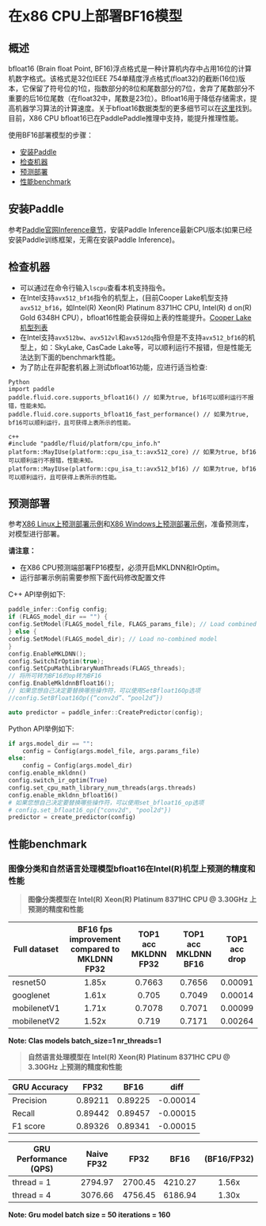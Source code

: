 # 在x86 CPU上部署BF16模型

## 概述

bfloat16 (Brain float Point, BF16)浮点格式是一种计算机内存中占用16位的计算机数字格式。该格式是32位IEEE 754单精度浮点格式(float32)的截断(16位)版本，它保留了符号位的1位，指数部分的8位和尾数部分的7位，舍弃了尾数部分不重要的后16位尾数（在float32中，尾数是23位）。Bfloat16用于降低存储需求，提高机器学习算法的计算速度。关于bfloat16数据类型的更多细节可以在[这里](https://software.intel.com/sites/default/files/managed/40/8b/bf16-hardware-numerics-definition-white-paper.pdf)找到。目前，X86 CPU bfloat16已在PaddlePaddle推理中支持，能提升推理性能。

使用BF16部署模型的步骤：
  - [安装Paddle](#安装paddle)
  - [检查机器](#检查机器)
  - [预测部署](#预测部署)
  - [性能benchmark](#性能benchmark)

## 安装Paddle

参考[Paddle官网Inference章节](https://www.paddlepaddle.org.cn/inference/product_introduction/inference_intro.html)，安装Paddle Inference最新CPU版本(如果已经安装Paddle训练框架，无需在安装Paddle Inference)。

## 检查机器

* 可以通过在命令行输入`lscpu`查看本机支持指令。
* 在Intel支持`avx512_bf16`指令的机型上，(目前Cooper Lake机型支持`avx512_bf16`，如Intel(R) Xeon(R) Platinum 8371HC CPU, Intel(R) d on(R) Gold 6348H CPU），bfloat16性能会获得如上表的性能提升。[Cooper Lake机型列表](https://ark.intel.com/content/www/us/en/ark/products/codename/189143/products-formerly-cooper-lake.html?wapkw=cooper%20lake)
* 在Intel支持`avx512bw`、`avx512vl`和`avx512dq`指令但是不支持`avx512_bf16`的机型上，如：SkyLake, CasCade Lake等，可以顺利运行不报错，但是性能无法达到下面的benchmark性能。
* 为了防止在非配套机器上测试bfloat16功能，应进行适当检查:
```
Python
import paddle
paddle.fluid.core.supports_bfloat16() // 如果为true, bf16可以顺利运行不报错，性能未知。
paddle.fluid.core.supports_bfloat16_fast_performance() // 如果为true, bf16可以顺利运行，且可获得上表所示的性能。

c++
#include "paddle/fluid/platform/cpu_info.h"
platform::MayIUse(platform::cpu_isa_t::avx512_core) // 如果为true, bf16可以顺利运行不报错，性能未知。
platform::MayIUse(platform::cpu_isa_t::avx512_bf16) // 如果为true, bf16可以顺利运行，且可获得上表所示的性能。
```

## 预测部署

参考[X86 Linux上预测部署示例](../demo_tutorial/x86_linux_demo)和[X86 Windows上预测部署示例](../demo_tutorial/x86_windows_demo)，准备预测库，对模型进行部署。

**请注意：**
- 在X86 CPU预测端部署FP16模型，必须开启MKLDNN和IrOptim。
- 运行部署示例前需要参照下面代码修改配置文件

C++ API举例如下:

```c++
paddle_infer::Config config;
if (FLAGS_model_dir == "") {
config.SetModel(FLAGS_model_file, FLAGS_params_file); // Load combined model
} else {
config.SetModel(FLAGS_model_dir); // Load no-combined model
}
config.EnableMKLDNN();
config.SwitchIrOptim(true);
config.SetCpuMathLibraryNumThreads(FLAGS_threads);
// 将所可转为BF16的op转为BF16
config.EnableMkldnnBfloat16();
// 如果您想自己决定要替换哪些操作符，可以使用SetBfloat16Op选项
//config.SetBfloat16Op({“conv2d”、“pool2d”})

auto predictor = paddle_infer::CreatePredictor(config);
```

Python API举例如下:

```python
if args.model_dir == "":
    config = Config(args.model_file, args.params_file)
else:
    config = Config(args.model_dir)
config.enable_mkldnn()
config.switch_ir_optim(True)
config.set_cpu_math_library_num_threads(args.threads)
config.enable_mkldnn_bfloat16()
# 如果您想自己决定要替换哪些操作符，可以使用set_bfloat16_op选项
# config.set_bfloat16_op({"conv2d", "pool2d"})
predictor = create_predictor(config)
```

## 性能benchmark

### 图像分类和自然语言处理模型bfloat16在Intel(R)机型上预测的精度和性能

>**图像分类模型在 Intel(R) Xeon(R) Platinum 8371HC CPU @ 3.30GHz 上预测的精度和性能**

| Full   dataset | BF16 fps improvement compared to MKLDNN FP32  | TOP1 acc MKLDNN   FP32 | TOP1 acc MKLDNN   BF16 | TOP1 acc drop |
|----------------|:----------------------------------------------:|:----------------------:|:----------------------:|:-------------:|
|    resnet50    |                      1.85x                     |         0.7663         |         0.7656         |    0.00091    |
|    googlenet   |                      1.61x                     |          0.705         |         0.7049         |    0.00014    |
|   mobilenetV1  |                      1.71x                     |         0.7078         |         0.7071         |    0.00099    |
|   mobilenetV2  |                      1.52x                     |          0.719         |         0.7171         |    0.00264    |

**Note: Clas models batch_size=1  nr_threads=1**

>**自然语言处理模型在 Intel(R) Xeon(R) Platinum 8371HC CPU @ 3.30GHz 上预测的精度和性能**

| GRU Accuracy  | FP32    | BF16    | diff     |
|------------|---------|---------|----------|
| Precision  | 0.89211 | 0.89225 | -0.00014 |
|  Recall    | 0.89442 | 0.89457 | -0.00015 |
| F1 score   | 0.89326 | 0.89341 | -0.00015 |

|  GRU Performance (QPS)       | Naive FP32  |   FP32   |   BF16   | (BF16/FP32) |
|------------|:-----------:|:--------:|:--------:|:-----------:|
| thread = 1 |  2794.97    |  2700.45 |  4210.27 |    1.56x    |
| thread = 4 |  3076.66    |  4756.45 |  6186.94 |    1.30x    |

**Note: Gru model batch size = 50 iterations = 160**

